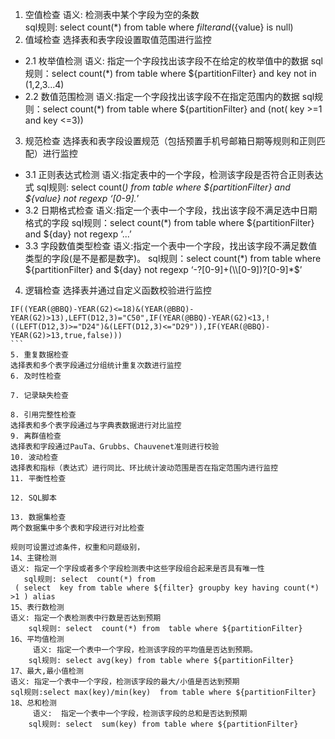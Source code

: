 1. 空值检查
语义: 检测表中某个字段为空的条数   
   sql规则: select count(*) from table where ${filter} and (${value} is null) 
2. 值域检查
选择表和表字段设置取值范围进行监控
- 2.1 枚举值检测
    语义: 指定一个字段找出该字段不在给定的枚举值中的数据
    sql规则：select count(*) from  table where ${partitionFilter} and key not in (1,2,3...4)
- 2.2 数值范围检测
    语义:指定一个字段找出该字段不在指定范围内的数据
    sql规则：select count(*) from table where ${partitionFilter} and  (not( key >=1 and key <=3))
3. 规范检查
选择表和表字段设置规范（包括预置手机号邮箱日期等规则和正则匹配）进行监控
- 3.1 正则表达式检测
    语义:指定表中的一个字段，检测该字段是否符合正则表达式
    sql规则: select  count(*) from table where ${partitionFilter} and ${value} not regexp ‘[0-9].*’
- 3.2 日期格式检查
    语义:指定一个表中一个字段，找出该字段不满足选中日期格式的字段
    sql规则：select  count(*) from table where ${partitionFilter} and ${day} not regexp ‘...’
- 3.3 字段数值类型检查
    语义:指定一个表中一个字段，找出该字段不满足数值类型的字段(是不是都是数字)。
    sql规则：select count(*) from table where ${partitionFilter} and ${day} not regexp ‘-?[0-9]+(\\[0-9])?[0-9]*$’
4. 逻辑检查
选择表并通过自定义函数校验进行监控
````
IF((YEAR(@BBQ)-YEAR(G2)<=18)&(YEAR(@BBQ)-YEAR(G2)>13),LEFT(D12,3)="C50",IF(YEAR(@BBQ)-YEAR(G2)<13,!((LEFT(D12,3)>="D24")&(LEFT(D12,3)<="D29")),IF(YEAR(@BBQ)-YEAR(G2)>13,true,false)))
```
5. 重复数据检查
选择表和多个表字段通过分组统计重复次数进行监控
6. 及时性检查

7. 记录缺失检查

8. 引用完整性检查
选择表和多个表字段通过与字典表数据进行对比监控
9. 离群值检查
选择表和字段通过PauTa、Grubbs、Chauvenet准则进行校验
10. 波动检查
选择表和指标（表达式）进行同比、环比统计波动范围是否在指定范围内进行监控
11. 平衡性检查

12. SQL脚本

13. 数据集检查
两个数据集中多个表和字段进行对比检查

规则可设置过滤条件，权重和问题级别，
14、主键检测
语义: 指定一个字段或者多个字段检测表中这些字段组合起来是否具有唯一性
   sql规则: select  count(*) from
 ( select  key from table where ${filter} groupby key having count(*) >1 ) alias
15、表行数检测
语义: 指定一个表检测表中行数是否达到预期
    sql规则: select  count(*) from  table where ${partitionFilter}
16、平均值检测
     语义: 指定一个表中一个字段，检测该字段的平均值是否达到预期。
    sql规则: select avg(key) from table where ${partitionFilter}
17、最大,最小值检测
语义: 指定一个表中一个字段，检测该字段的最大/小值是否达到预期
sql规则:select max(key)/min(key)  from table where ${partitionFilter}
18、总和检测
     语义:  指定一个表中一个字段，检测该字段的总和是否达到预期
    sql规则: select  sum(key) from table where ${partitionFilter}